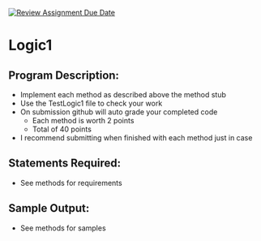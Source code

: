 [![Review Assignment Due Date](https://classroom.github.com/assets/deadline-readme-button-22041afd0340ce965d47ae6ef1cefeee28c7c493a6346c4f15d667ab976d596c.svg)](https://classroom.github.com/a/ciuGXhts)
# Logic1

## Program Description:  
- Implement each method as described above the method stub
- Use the TestLogic1 file to check your work
- On submission github will auto grade your completed code
  - Each method is worth 2 points
  - Total of 40 points
- I recommend submitting when finished with each method just in case

## Statements Required: 
- See methods for requirements

## Sample Output:
- See methods for samples
